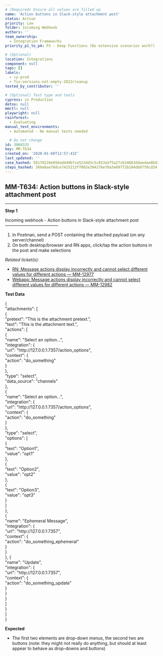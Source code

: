 ```yaml
---
# (Required) Ensure all values are filled up
name: 'Action buttons in Slack-style attachment post'
status: Active
priority: Low
folder: Incoming Webhook
authors: ''
team_ownership:
  - Integration Frameworks
priority_p1_to_p4: P3 - Deep Functions (Do extensive scenarios work?)

# (Optional)
location: Integrations
component: null
tags: []
labels:
  - cy-prod
  - fix-versions-not-empty-2022cleanup
tested_by_contributor: ''

# (Optional) Test type and tools
cypress: in Production
detox: null
mmctl: null
playwright: null
rainforest:
  - Evaluating
manual_test_environments:
  - Automated - No manual tests needed

  # Do not change
id: 3968333
key: MM-T634
created_on: '2020-01-08T12:57:43Z'
last_updated: ''
case_hashed: 58170226e658ad449b7ce523dd3c5c853a5f5a27c634883ddae4ae8b42e82188e992ae3ad5eb175bccc5d2221927e386
steps_hashed: 369a8ae78dce7415213ff002e394276ef0a3e09772b184db87f8cd34f43f5b421ad7ce0746e63d6fd7c499671cce823b
---
```


<!-- (Auto-generated) Based on frontmatter's "key" and "name" -->

## MM-T634: Action buttons in Slack-style attachment post

---

**Step 1**

Incoming webhook - Action buttons in Slack-style attachment post\
–––––––––––––––––––––––––

1. In Postman, send a POST containing the attached payload (on any server/channel)
2. On both desktop/browser and RN apps, click/tap the action buttons in the post and make selections

_Related ticket(s):_

- [RN: Message actions display incorrectly and cannot select different values for different actions — MM-12977](https://mattermost.atlassian.net/browse/MM-12977)
- [Webapp: Message actions display incorrectly and cannot select different values for different actions — MM-12982](https://mattermost.atlassian.net/browse/MM-12982)

**Test Data**

{\
"attachments": \[\
{\
"pretext": "This is the attachment pretext.",\
"text": "This is the attachment text.",\
"actions": \[\
{\
"name": "Select an option...",\
"integration": {\
"url": "http\://127.0.0.1:7357/action\_options",\
"context": {\
"action": "do\_something"\
}\
},\
"type": "select",\
"data\_source": "channels"\
},\
{\
"name": "Select an option...",\
"integration": {\
"url": "http\://127.0.0.1:7357/action\_options",\
"context": {\
"action": "do\_something"\
}\
},\
"type": "select",\
"options": \[\
{\
"text": "Option1",\
"value": "opt1"\
},\
{\
"text": "Option2",\
"value": "opt2"\
},\
{\
"text": "Option3",\
"value": "opt3"\
}\
]\
},\
{\
"name": "Ephemeral Message",\
"integration": {\
"url": "http\://127.0.0.1:7357",\
"context": {\
"action": "do\_something\_ephemeral"\
}\
}\
}, {\
"name": "Update",\
"integration": {\
"url": "http\://127.0.0.1:7357",\
"context": {\
"action": "do\_something\_update"\
}\
}\
}\
]\
}\
]\
}

**Expected**

- The first two elements are drop-down menus, the second two are buttons (note: they might not really do anything, but should at least appear to behave as drop-downs and buttons)
